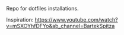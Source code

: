 Repo for dotfiles installations. 

Inspiration: https://www.youtube.com/watch?v=mSXOYhfDFYo&ab_channel=BartekSpitza
